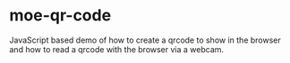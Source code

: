 # moe-qr-code

JavaScript based demo of how to create a qrcode to show in the browser
and how to read a qrcode with the browser via a webcam.
